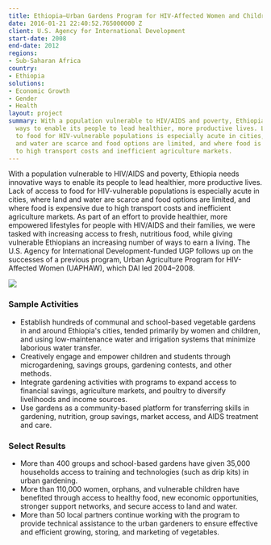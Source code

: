```yaml
---
title: Ethiopia—Urban Gardens Program for HIV-Affected Women and Children (UGP)
date: 2016-01-21 22:40:52.765000000 Z
client: U.S. Agency for International Development
start-date: 2008
end-date: 2012
regions:
- Sub-Saharan Africa
country:
- Ethiopia
solutions:
- Economic Growth
- Gender
- Health
layout: project
summary: With a population vulnerable to HIV/AIDS and poverty, Ethiopia needs innovative
  ways to enable its people to lead healthier, more productive lives. Lack of access
  to food for HIV-vulnerable populations is especially acute in cities, where land
  and water are scarce and food options are limited, and where food is expensive due
  to high transport costs and inefficient agriculture markets.
---
```


With a population vulnerable to HIV/AIDS and poverty, Ethiopia needs innovative ways to enable its people to lead healthier, more productive lives. Lack of access to food for HIV-vulnerable populations is especially acute in cities, where land and water are scarce and food options are limited, and where food is expensive due to high transport costs and inefficient agriculture markets. As part of an effort to provide healthier, more empowered lifestyles for people with HIV/AIDS and their families, we were tasked with increasing access to fresh, nutritious food, while giving vulnerable Ethiopians an increasing number of ways to earn a living. The U.S. Agency for International Development-funded UGP follows up on the successes of a previous program, Urban Agriculture Program for HIV-Affected Women (UAPHAW), which DAI led 2004–2008.

![][1]

###  Sample Activities

* Establish hundreds of communal and school-based vegetable gardens in and around Ethiopia's cities, tended primarily by women and children, and using low-maintenance water and irrigation systems that minimize laborious water transfer.
* Creatively engage and empower children and students through microgardening, savings groups, gardening contests, and other methods.
* Integrate gardening activities with programs to expand access to financial savings, agriculture markets, and poultry to diversify livelihoods and income sources.
* Use gardens as a community-based platform for transferring skills in gardening, nutrition, group savings, market access, and AIDS treatment and care.

###  Select Results

* More than 400 groups and school-based gardens have given 35,000 households access to training and technologies (such as drip kits) in urban gardening.
* More than 110,000 women, orphans, and vulnerable children have benefited through access to healthy food, new economic opportunities, stronger support networks, and secure access to land and water.
* More than 50 local partners continue working with the program to provide technical assistance to the urban gardeners to ensure effective and efficient growing, storing, and marketing of vegetables.

[1]: /assets/images/projects/ugpinner.jpg
